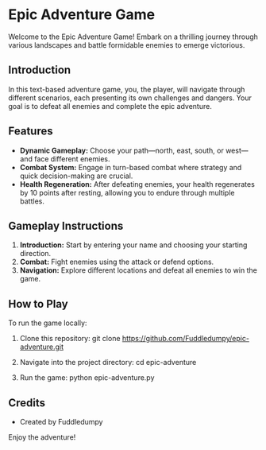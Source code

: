 # Epic Adventure Game

Welcome to the Epic Adventure Game! Embark on a thrilling journey through various landscapes and battle formidable enemies to emerge victorious.

## Introduction

In this text-based adventure game, you, the player, will navigate through different scenarios, each presenting its own challenges and dangers. Your goal is to defeat all enemies and complete the epic adventure.

## Features

- **Dynamic Gameplay:** Choose your path—north, east, south, or west—and face different enemies.
- **Combat System:** Engage in turn-based combat where strategy and quick decision-making are crucial.
- **Health Regeneration:** After defeating enemies, your health regenerates by 10 points after resting, allowing you to endure through multiple battles.

## Gameplay Instructions

1. **Introduction:** Start by entering your name and choosing your starting direction.
2. **Combat:** Fight enemies using the attack or defend options.
3. **Navigation:** Explore different locations and defeat all enemies to win the game.

## How to Play

To run the game locally:

1. Clone this repository:
git clone https://github.com/Fuddledumpy/epic-adventure.git

2. Navigate into the project directory:
cd epic-adventure

3. Run the game:
python epic-adventure.py


## Credits

- Created by Fuddledumpy

Enjoy the adventure!
